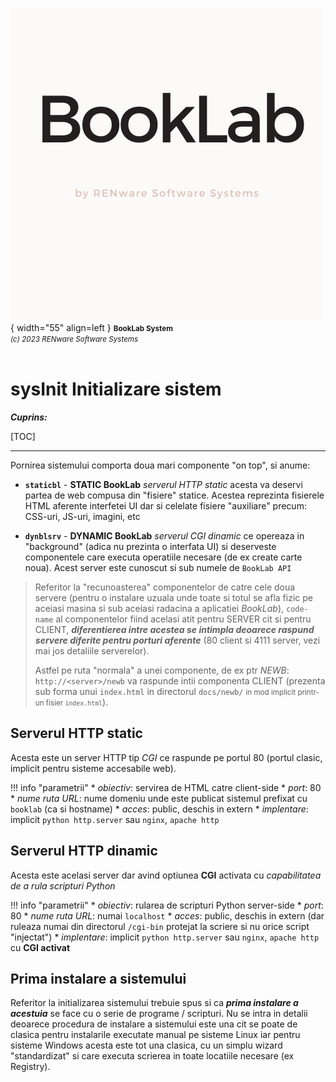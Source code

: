 ![booklab_logo](../pictures/booklab_logo.png){ width="55" align=left }
<small markdown>**BookLab System**<br>
*(c) 2023 RENware Software Systems*
</small><br><br>


# sysInit Initializare sistem


***Cuprins:***

[TOC]

***


Pornirea sistemului comporta doua mari componente "on top", si anume:

* **`staticbl`** - **STATIC BookLab** *serverul HTTP static* acesta va deservi partea de web compusa din "fisiere" statice. Acestea reprezinta fisierele HTML aferente interfetei UI dar si celelate fisiere "auxiliare" precum: CSS-uri, JS-uri, imagini, etc

* **`dynblsrv`** - **DYNAMIC BookLab** *serverul CGI dinamic* ce opereaza in "background" (adica nu prezinta o interfata UI) si deserveste componentele care executa operatiile necesare (de ex create carte noua). Acest server este cunoscut si sub numele de `BookLab API`


>Referitor la "recunoasterea" componentelor de catre cele doua servere (pentru o instalare uzuala unde toate si totul se afla fizic pe aceiasi masina si sub aceiasi radacina a aplicatiei *BookLab*), `code-name` al componentelor fiind acelasi atit pentru SERVER cit si pentru CLIENT, ***diferentierea intre acestea se intimpla deoarece raspund servere diferite pentru porturi aferente*** (80 client si 4111 server, vezi mai jos detaliile serverelor).
>
>Astfel pe ruta "normala" a unei componente, de ex ptr *NEWB*: `http://<server>/newb` va raspunde intii componenta CLIENT (prezenta sub forma unui `index.html` in directorul `docs/newb/` <small markdown>in mod implicit printr-un fisier `index.html`</small>).




## Serverul HTTP static

Acesta este un server HTTP tip *CGI* ce raspunde pe portul 80 (portul clasic, implicit pentru sisteme accesabile web).

!!! info "parametrii"
    * _obiectiv_: servirea de HTML catre client-side
    * _port_: 80
    * _nume ruta URL_: nume domeniu unde este publicat sistemul prefixat cu `booklab` (ca si hostname)
    * _acces_: public, deschis in extern
    * _implentare_: implicit `python http.server` sau `nginx`, `apache http`


## Serverul HTTP dinamic

Acesta este acelasi server dar avind optiunea **CGI** activata cu _capabilitatea de a rula scripturi Python_

!!! info "parametrii"
    * _obiectiv_: rularea de scripturi Python server-side
    * _port_: 80
    * _nume ruta URL_: numai `localhost`
    * _acces_: public, deschis in extern (dar ruleaza numai din directorul `/cgi-bin` protejat la scriere si nu orice script "injectat")
    * _implentare_: implicit `python http.server` sau `nginx`, `apache http` cu **CGI activat**




## Prima instalare a sistemului

Referitor la initializarea sistemului trebuie spus si ca ***prima instalare a acestuia*** se face cu o serie de programe / scripturi. Nu se intra in detalii deoarece procedura de instalare a sistemului este una cit se poate de clasica pentru instalarile executate manual pe sisteme Linux iar pentru sisteme Windows acesta este tot una clasica, cu un simplu wizard "standardizat" si care executa scrierea in toate locatiile necesare (ex Registry).



